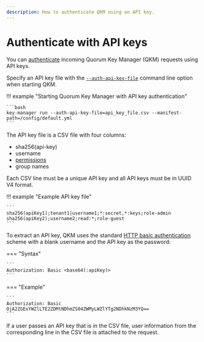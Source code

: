 ```yaml
---
description: How to authenticate QKM using an API key.
---
```


# Authenticate with API keys

You can [authenticate](../../Concepts/Auth.md#authentication) incoming Quorum Key Manager (QKM) requests using API keys.

Specify an API key file with the [`--auth-api-key-file`](../../Reference/CLI-Syntax.md#auth-api-key-file) command line option
when starting QKM.

!!! example "Starting Quorum Key Manager with API key authentication"

    ```bash
    key-manager run --auth-api-key-file=api_key_file.csv --manifest-path=/config/default.yml
    ```

The API key file is a CSV file with four columns:

- sha256(api-key)
- username
- [permissions](../../Reference/RBAC-Permissions.md)
- group names

Each CSV line must be a unique API key and all API keys must be in UUID V4 format.

!!! example "Example API key file"

    ```
    sha256(apiKey1);tenant1|username1;*:secret,*:keys;role-admin
    sha256(apiKey2);username2;read:*;role-guest
    ```

To extract an API key, QKM uses the standard [HTTP basic authentication](https://swagger.io/docs/specification/authentication/basic-authentication/)
scheme with a blank username and the API key as the password:

=== "Syntax"

    ```
    Authorization: Basic <base64(:apiKey)>
    ```

=== "Example"

    ```
    Authorization: Basic OjA2ZGExYWZlLTE2ZDMtNDhmZS04ZWMyLWZlYTg2NDhkNzM3YQ==
    ```

If a user passes an API key that is in the CSV file, user information from the corresponding line in the CSV file is
attached to the request.
